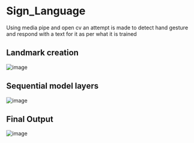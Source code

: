# Sign_Language
Using media pipe and open cv an attempt is made to detect hand gesture and respond with a text for it as per what it is trained

## Landmark creation

![image](https://user-images.githubusercontent.com/82194617/200529969-019501c2-cb0b-46b9-841f-c06f627e9628.png)

## Sequential model layers

![image](https://user-images.githubusercontent.com/82194617/200530037-dcd01cbd-7ff8-43fb-be21-03641332e4f6.png)

## Final Output

![image](https://user-images.githubusercontent.com/82194617/200530088-8a6d33f5-0334-42cf-9ee3-3e2979b789df.png)
